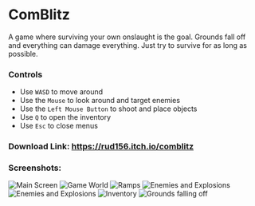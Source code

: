 # ComBlitz
A game where surviving your own onslaught is the goal. Grounds fall off and everything can damage everything. Just try to survive for as long as possible.

### Controls
- Use `WASD` to move around
- Use the `Mouse` to look around and target enemies
- Use the `Left Mouse Button` to shoot and place objects
- Use `Q` to open the inventory
- Use `Esc` to close menus

### Download Link: https://rud156.itch.io/comblitz


### Screenshots:
![Main Screen](./Screenshots/Shot_1.png)
![Game World](./Screenshots/Shot_2.png)
![Ramps](./Screenshots/Shot_3.png)
![Enemies and Explosions](./Screenshots/Shot_4.png)
![Enemies and Explosions](./Screenshots/Shot_5.png)
![Inventory](./Screenshots/Shot_6.png)
![Grounds falling off](./Screenshots/Shot_7.png)